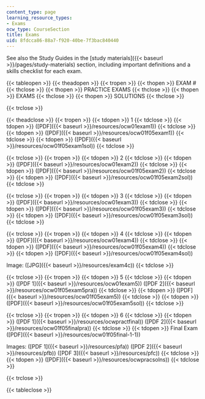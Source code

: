 ```yaml
---
content_type: page
learning_resource_types:
- Exams
ocw_type: CourseSection
title: Exams
uid: 8fdcca86-88a7-f920-40be-7f3bac840440
---
```


See also the Study Guides in the [study materials]({{< baseurl >}}/pages/study-materials) section, including important definitions and a skills checklist for each exam.

{{< tableopen >}}
{{< theadopen >}}
{{< tropen >}}
{{< thopen >}}
EXAM #
{{< thclose >}}
{{< thopen >}}
PRACTICE EXAMS
{{< thclose >}}
{{< thopen >}}
EXAMS
{{< thclose >}}
{{< thopen >}}
SOLUTIONS
{{< thclose >}}

{{< trclose >}}

{{< theadclose >}}
{{< tropen >}}
{{< tdopen >}}
1
{{< tdclose >}}
{{< tdopen >}}
([PDF]({{< baseurl >}}/resources/ocw01exam1))
{{< tdclose >}}
{{< tdopen >}}
([PDF]({{< baseurl >}}/resources/ocw01f05exam1))
{{< tdclose >}}
{{< tdopen >}}
([PDF]({{< baseurl >}}/resources/ocw01f05exam1sol))
{{< tdclose >}}

{{< trclose >}}
{{< tropen >}}
{{< tdopen >}}
2
{{< tdclose >}}
{{< tdopen >}}
([PDF]({{< baseurl >}}/resources/ocw01exam2))
{{< tdclose >}}
{{< tdopen >}}
([PDF]({{< baseurl >}}/resources/ocw01f05exam2))
{{< tdclose >}}
{{< tdopen >}}
([PDF]({{< baseurl >}}/resources/ocw01f05exam2sol))
{{< tdclose >}}

{{< trclose >}}
{{< tropen >}}
{{< tdopen >}}
3
{{< tdclose >}}
{{< tdopen >}}
([PDF]({{< baseurl >}}/resources/ocw01exam3))
{{< tdclose >}}
{{< tdopen >}}
([PDF]({{< baseurl >}}/resources/ocw01f05exam3))
{{< tdclose >}}
{{< tdopen >}}
([PDF]({{< baseurl >}}/resources/ocw01f05exam3sol))
{{< tdclose >}}

{{< trclose >}}
{{< tropen >}}
{{< tdopen >}}
4
{{< tdclose >}}
{{< tdopen >}}
([PDF]({{< baseurl >}}/resources/ocw01exam4))
{{< tdclose >}}
{{< tdopen >}}
([PDF]({{< baseurl >}}/resources/ocw01f05exam4))
{{< tdclose >}}
{{< tdopen >}}
([PDF]({{< baseurl >}}/resources/ocw01f05exam4sol))  
  
Image: ([JPG]({{< baseurl >}}/resources/exam4c))
{{< tdclose >}}

{{< trclose >}}
{{< tropen >}}
{{< tdopen >}}
5
{{< tdclose >}}
{{< tdopen >}}
([PDF 1]({{< baseurl >}}/resources/ocw01exam5)) ([PDF 2]({{< baseurl >}}/resources/ocw01f05exam5pra))
{{< tdclose >}}
{{< tdopen >}}
([PDF]({{< baseurl >}}/resources/ocw01f05exam5))
{{< tdclose >}}
{{< tdopen >}}
([PDF]({{< baseurl >}}/resources/ocw01f05exam5sol))
{{< tdclose >}}

{{< trclose >}}
{{< tropen >}}
{{< tdopen >}}
6
{{< tdclose >}}
{{< tdopen >}}
([PDF 1]({{< baseurl >}}/resources/ocwpractfinal)) ([PDF 2]({{< baseurl >}}/resources/ocw01f05finalpra))
{{< tdclose >}}
{{< tdopen >}}
Final Exam ([PDF]({{< baseurl >}}/resources/ocw01f05final-1-1))  
  
Images: ([PDF 1]({{< baseurl >}}/resources/pfa)) ([PDF 2]({{< baseurl >}}/resources/pfb)) ([PDF 3]({{< baseurl >}}/resources/pfc))
{{< tdclose >}}
{{< tdopen >}}
([PDF]({{< baseurl >}}/resources/ocwpracsolns))
{{< tdclose >}}

{{< trclose >}}

{{< tableclose >}}